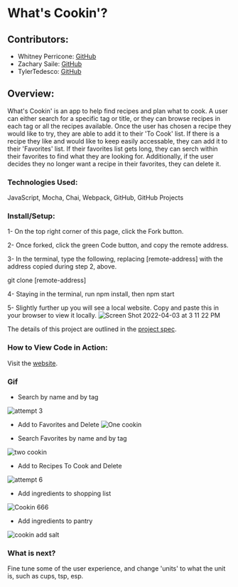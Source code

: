 # What's Cookin'?

## Contributors:
- Whitney Perricone: [GitHub](https://github.com/Wperricone)
- Zachary Saile: [GitHub](https://github.com/zwsaile)
- TylerTedesco: [GitHub](https://github.com/sted1994)


## Overview:
What's Cookin' is an app to help find recipes and plan what to cook. A user can either search for a specific tag or title, or they can browse recipes in each tag or all the recipes available. Once the user has chosen a recipe they would like to try, they are able to add it to their 'To Cook' list. If there is a recipe they like and would like to keep easily accessable, they can add it to their 'Favorites' list. If their favorites list gets long, they can serch within their favorites to find what they are looking for. Additionally, if the user decides they no longer want a recipe in their favorites, they can delete it.

### Technologies Used:
JavaScript, Mocha, Chai, Webpack, GitHub, GitHub Projects

### Install/Setup:
1- On the top right corner of this page, click the Fork button.

2- Once forked, click the green Code button, and copy the remote address.

3- In the terminal, type the following, replacing [remote-address] with the address copied during step 2, above.

git clone [remote-address]

4- Staying in the terminal, run npm install, then npm start

5- Slightly further up you will see a local website. Copy and paste this in your browser to view it locally.
![Screen Shot 2022-04-03 at 3 11 22 PM](https://user-images.githubusercontent.com/96502923/161448949-8ffe34ab-41c2-4958-a1ba-27037ba10aaa.png)


The details of this project are outlined in the <a href="https://frontend.turing.edu/projects/What%27sCookin-PartOne.html" target="\__blank">project spec</a>.

### How to View Code in Action:
Visit the [website](https://sted1994.github.io/whats-cookin-starter-kit/).

### Gif
- Search by name and by tag

![attempt 3](https://user-images.githubusercontent.com/96502923/161652561-b98a927f-e50a-4941-8239-77fdfe8a2a86.gif)

- Add to Favorites and Delete
![One cookin](https://user-images.githubusercontent.com/96502923/163898283-df4b0518-a2a6-4a84-a3d8-359d6fb9bea4.gif)



- Search Favorites by name and by tag

![two cookin](https://user-images.githubusercontent.com/96502923/163898467-21390917-f235-44d2-9ba1-a33aa1fc979c.gif)


- Add to Recipes To Cook and Delete

![attempt 6](https://user-images.githubusercontent.com/96502923/161652947-bafcacb6-45e5-4551-be50-96a37fb78a51.gif)

- Add ingredients to shopping list

![Cookin 666](https://user-images.githubusercontent.com/96502923/163899173-9a9a13b8-ccea-4764-beca-c752d6fbd460.gif)


- Add ingredients to pantry

![cookin add salt](https://user-images.githubusercontent.com/96502923/163899344-c527b97d-f4fa-4164-9443-ca1f981f6d46.gif)


### What is next?
Fine tune some of the user experience, and change 'units' to what the unit is, such as cups, tsp, esp.  
